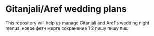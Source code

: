 # Gitanjali/Aref wedding plans

This repository will help us manage Gitanjali and Aref's wedding night menus. 
новое фетч мерге сохранение
1
2
пишу пишу пиш
